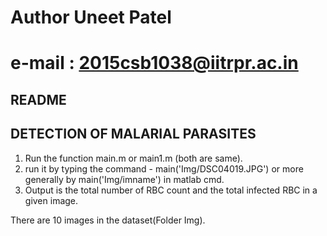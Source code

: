 # Author Uneet Patel
# e-mail : 2015csb1038@iitrpr.ac.in

README
-------------
DETECTION OF MALARIAL PARASITES
--------------------------------------
 1) Run the function main.m or main1.m (both are same).
 2) run it by typing the command -  main('Img/DSC04019.JPG') or more generally by main('Img/imname') in matlab cmd.
 3) Output is the total number of RBC count and the total infected RBC in a given image.
 
There are 10 images in the dataset(Folder Img).

